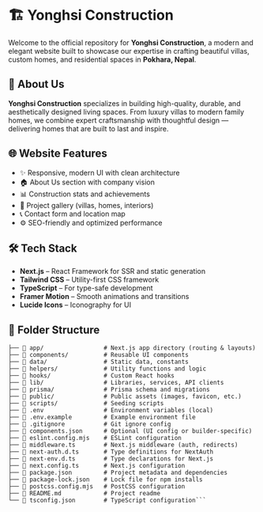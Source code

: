 # 🏗️ Yonghsi Construction

Welcome to the official repository for **Yonghsi Construction**, a modern and elegant website built to showcase our expertise in crafting beautiful villas, custom homes, and residential spaces in **Pokhara, Nepal**.

## 🚀 About Us

**Yonghsi Construction** specializes in building high-quality, durable, and aesthetically designed living spaces. From luxury villas to modern family homes, we combine expert craftsmanship with thoughtful design — delivering homes that are built to last and inspire.

## 🌐 Website Features

- ✨ Responsive, modern UI with clean architecture
- 🏠 About Us section with company vision
- 📊 Construction stats and achievements
- 📸 Project gallery (villas, homes, interiors)
- 📞 Contact form and location map
- ⚙️ SEO-friendly and optimized performance

## 🛠️ Tech Stack

- **Next.js** – React Framework for SSR and static generation
- **Tailwind CSS** – Utility-first CSS framework
- **TypeScript** – For type-safe development
- **Framer Motion** – Smooth animations and transitions
- **Lucide Icons** – Iconography for UI

## 📂 Folder Structure

```📁 yongshi-nirman-sewa/
├── 📁 app/                 # Next.js app directory (routing & layouts)
├── 📁 components/          # Reusable UI components
├── 📁 data/                # Static data, constants
├── 📁 helpers/             # Utility functions and logic
├── 📁 hooks/               # Custom React hooks
├── 📁 lib/                 # Libraries, services, API clients
├── 📁 prisma/              # Prisma schema and migrations
├── 📁 public/              # Public assets (images, favicon, etc.)
├── 📁 scripts/             # Seeding scripts
├── 📄 .env                 # Environment variables (local)
├── 📄 .env.example         # Example environment file
├── 📄 .gitignore           # Git ignore config
├── 📄 components.json      # Optional (UI config or builder-specific)
├── 📄 eslint.config.mjs    # ESLint configuration
├── 📄 middleware.ts        # Next.js middleware (auth, redirects)
├── 📄 next-auth.d.ts       # Type definitions for NextAuth
├── 📄 next-env.d.ts        # Type declarations for Next.js
├── 📄 next.config.ts       # Next.js configuration
├── 📄 package.json         # Project metadata and dependencies
├── 📄 package-lock.json    # Lock file for npm installs
├── 📄 postcss.config.mjs   # PostCSS configuration
├── 📄 README.md            # Project readme
└── 📄 tsconfig.json        # TypeScript configuration```

